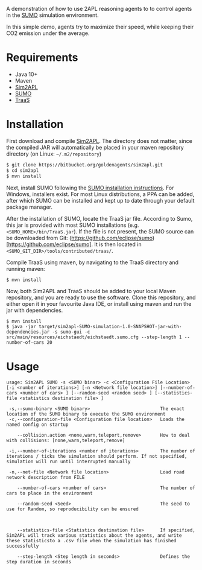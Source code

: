 A demonstration of how to use 2APL reasoning agents to to control agents in the [SUMO](http://sumo.sourceforge.net/) simulation environment.

In this simple demo, agents try to maximize their speed, while keeping their CO2 emission under the average. 

# Requirements
* Java 10+
* Maven
* [Sim2APL](https://bitbucket.org/goldenagents/sim2apl/src/master/)
* [SUMO](http://sumo.sourceforge.net/)
* [TraaS](https://sumo.dlr.de/docs/TraCI/TraaS.html)

# Installation
First download and compile [Sim2APL](https://bitbucket.org/goldenagents/sim2apl/src/master/). The directory does not matter, since the compiled JAR will automatically be placed in your maven repository directory (on Linux: `~/.m2/repository`)

```bash
$ git clone https://bitbucket.org/goldenagents/sim2apl.git
$ cd sim2apl
$ mvn install
```

Next, install SUMO following the [SUMO installation instructions](https://sumo.dlr.de/docs/Downloads.html). For Windows, installers exist. For most Linux distributions, a PPA can be added, after which SUMO can be installed and kept up to date through your default package manager.

After the installation of SUMO, locate the TraaS jar file. According to Sumo, this jar is provided with most SUMO installations (e.g. `<SUMO_HOME>/bin/TraaS.jar`). If the file is not present, the SUMO source can be downloaded from Git: (https://github.com/eclipse/sumo)[https://github.com/eclipse/sumo]. It is then located in `<SUMO_GIT_DIR>/tools/contributed/traas/`.

Compile TraaS using maven, by navigating to the TraaS directory and running maven:

```bash
$ mvn install
```

Now, both Sim2APL and TraaS should be added to your local Maven repository, and you are ready to use the software. Clone this repository, and either open it in your favourite Java IDE, or install using maven and run the jar with dependencies.

```
$ mvn install
$ java -jar target/sim2apl-SUMO-simulation-1.0-SNAPSHOT-jar-with-dependencies.jar -s sumo-gui -c src/main/resources/eichstaedt/eichstaedt.sumo.cfg --step-length 1 --number-of-cars 20
```

# Usage
```
usage: Sim2APL SUMO -s <SUMO binar> -c <Configuration File Location> [-i <number of iterations>] [-n <Network file location>] [--number-of-cars <number of cars> ] [--random-seed <random seed> ] [--statistics-file <statistics destination file> ]

 -s,--sumo-binary <SUMO binary>                          The exact location of the SUMO binary to execute the SUMO environment
 -c,--configuration-file <Configuration file location>   Loads the named config on startup
    
    --collision.action <none,warn,teleport,remove>       How to deal with collisions: [none,warn,teleport,remove]

 -i,--number-of-iterations <number of iterations>        The number of iterations / ticks the simulation should perform. If not specified, simulation will run until interrupted manually
 
 -n,--net-file <Network file location>                   Load road network description from FILE
    
    --number-of-cars <number of cars>                    The number of cars to place in the environment
   
    --random-seed <Seed>                                 The seed to use for Random, so reproducibility can be ensured
 

   
    --statistics-file <Statistics destination file>      If specified, Sim2APL will track various statistics about the agents, and write these statisticsto a .csv file when the simulation has finished successfully
   
    --step-length <Step length in seconds>               Defines the step duration in seconds
```
